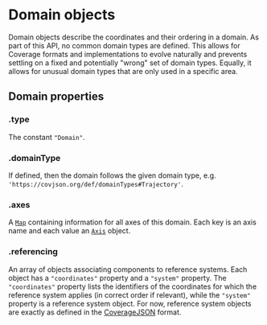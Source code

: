 # Domain objects

Domain objects describe the coordinates and their ordering in a domain.
As part of this API, no common domain types are defined.
This allows for Coverage formats and implementations to evolve naturally and prevents settling on a fixed and potentially "wrong" set of domain types. Equally, it allows for unusual domain types that are only used in a specific area.

## Domain properties

### .type

The constant `"Domain"`.

### .domainType

If defined, then the domain follows the given domain type, e.g. `'https://covjson.org/def/domainTypes#Trajectory'`.

### .axes

A [`Map`](https://developer.mozilla.org/de/docs/Web/JavaScript/Reference/Global_Objects/Map) containing information for all axes of this domain. Each key is an axis name and each value an [`Axis`](Axis.md) object.

### .referencing

An array of objects associating components to reference systems. Each object has a `"coordinates"` property and a `"system"` property. The `"coordinates"` property lists the identifiers of the coordinates for which the reference system applies (in correct order if relevant), while the `"system"` property is a reference system object. For now, reference system objects are exactly as defined in the [CoverageJSON](https://covjson.org/spec/#reference-system-objects) format.
